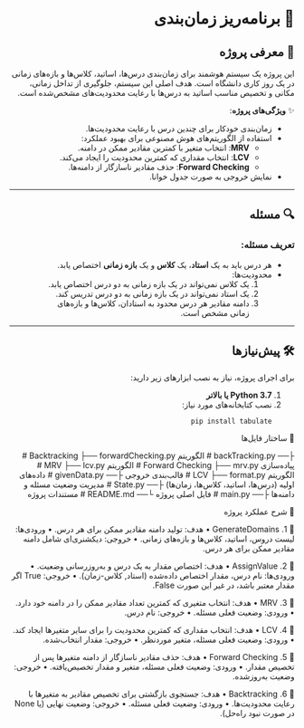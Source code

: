 
<div dir="rtl">

# 📅 برنامه‌ریز زمان‌بندی

## 🚀 معرفی پروژه
این پروژه یک سیستم هوشمند برای زمان‌بندی درس‌ها، اساتید، کلاس‌ها و بازه‌های زمانی در یک روز کاری دانشگاه است. هدف اصلی این سیستم، جلوگیری از تداخل زمانی، مکانی و تخصیص مناسب اساتید به درس‌ها با رعایت محدودیت‌های مشخص‌شده است.

✨ **ویژگی‌های پروژه**:
- زمان‌بندی خودکار برای چندین درس با رعایت محدودیت‌ها.
- استفاده از الگوریتم‌های هوش مصنوعی برای بهبود عملکرد:
  - **MRV**: انتخاب متغیر با کمترین مقادیر ممکن در دامنه.
  - **LCV**: انتخاب مقداری که کمترین محدودیت را ایجاد می‌کند.
  - **Forward Checking**: حذف مقادیر ناسازگار از دامنه‌ها.
- نمایش خروجی به صورت جدول خوانا.

---

## 🔍 **مسئله**
### تعریف مسئله:
- هر درس باید به یک **استاد**، یک **کلاس** و یک **بازه زمانی** اختصاص یابد.
- محدودیت‌ها:
  1. یک کلاس نمی‌تواند در یک بازه زمانی به دو درس اختصاص یابد.
  2. یک استاد نمی‌تواند در یک بازه زمانی به دو درس تدریس کند.
  3. دامنه مقادیر هر درس محدود به استادان، کلاس‌ها و بازه‌های زمانی مشخص است.

---

## 🛠️ **پیش‌نیازها**
برای اجرای پروژه، نیاز به نصب ابزارهای زیر دارید:
1. **Python 3.7 یا بالاتر** 
2. نصب کتابخانه‌های مورد نیاز:
   ```bash
   pip install tabulate

📁 ساختار فایل‌ها

├── backTracking.py       # الگوریتم Backtracking
├── forwardChecking.py    # پیاده‌سازی Forward Checking
├── mrv.py                # الگوریتم MRV
├── lcv.py                # الگوریتم LCV
├── format.py             # قالب‌بندی خروجی
├── givenData.py          # داده‌های اولیه (درس‌ها، اساتید، کلاس‌ها، زمان‌ها)
├── State.py              # مدیریت وضعیت مسئله و دامنه‌ها
├── main.py               # فایل اصلی پروژه
└── README.md             # مستندات پروژه

📝 شرح عملکرد پروژه

🌟 1. GenerateDomains
	•	هدف: تولید دامنه مقادیر ممکن برای هر درس.
	•	ورودی‌ها: لیست دروس، اساتید، کلاس‌ها و بازه‌های زمانی.
	•	خروجی: دیکشنری‌ای شامل دامنه مقادیر ممکن برای هر درس.

🌟 2. AssignValue
	•	هدف: اختصاص مقدار به یک درس و به‌روزرسانی وضعیت.
	•	ورودی‌ها: نام درس، مقدار اختصاص داده‌شده (استاد, کلاس-زمان).
	•	خروجی: True اگر مقدار معتبر باشد، در غیر این صورت False.

🌟 3. MRV
	•	هدف: انتخاب متغیری که کمترین تعداد مقادیر ممکن را در دامنه خود دارد.
	•	ورودی: وضعیت فعلی مسئله.
	•	خروجی: نام درس.

🌟 4. LCV
	•	هدف: انتخاب مقداری که کمترین محدودیت را برای سایر متغیرها ایجاد کند.
	•	ورودی: وضعیت فعلی مسئله، متغیر موردنظر.
	•	خروجی: مقدار انتخاب‌شده.

🌟 5. Forward Checking
	•	هدف: حذف مقادیر ناسازگار از دامنه متغیرها پس از تخصیص مقدار.
	•	ورودی: وضعیت فعلی مسئله، متغیر و مقدار تخصیص‌یافته.
	•	خروجی: وضعیت به‌روز‌شده.

🌟 6. Backtracking
	•	هدف: جستجوی بازگشتی برای تخصیص مقادیر به متغیرها با رعایت محدودیت‌ها.
	•	ورودی: وضعیت فعلی مسئله.
	•	خروجی: وضعیت نهایی (یا None در صورت نبود راه‌حل).

</div>
